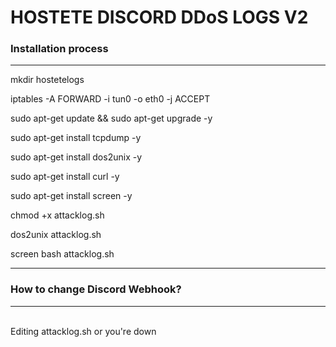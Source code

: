 # HOSTETE DISCORD DDoS LOGS V2
<h3>Installation process</h3>
<hr><ht>
mkdir hostetelogs

iptables -A FORWARD -i tun0 -o eth0 -j ACCEPT

sudo apt-get update && sudo apt-get upgrade -y

sudo apt-get install tcpdump -y

sudo apt-get install dos2unix -y

sudo apt-get install curl -y

sudo apt-get install screen -y

chmod +x attacklog.sh

dos2unix attacklog.sh

screen bash attacklog.sh

<hr><ht>
  <h3>How to change Discord Webhook?</h3>
  <hr><ht><br>
  Editing attacklog.sh or you're down
